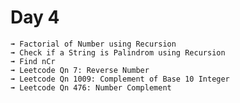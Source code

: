 # Day 4

    ➟ Factorial of Number using Recursion
    ➟ Check if a String is Palindrom using Recursion
    ➟ Find nCr
    ➟ Leetcode Qn 7: Reverse Number
    ➟ Leetcode Qn 1009: Complement of Base 10 Integer
    ➟ Leetcode Qn 476: Number Complement
